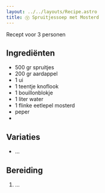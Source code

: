 ```yaml
---
layout: ../../layouts/Recipe.astro
title: Ⓥ Spruitjessoep met Mosterd
---
```

R﻿ecept voor 3 personen

## Ingrediënten

* 5﻿00 gr spruitjes
* 2﻿00 gr aardappel
* 1﻿ ui
* 1﻿ teentje knoflook
* 1 bouillonblokje
* 1﻿ liter water
* 1﻿ flinke eetlepel mosterd
* p﻿eper
*

## Variaties

* ...

## Bereiding

1. ...